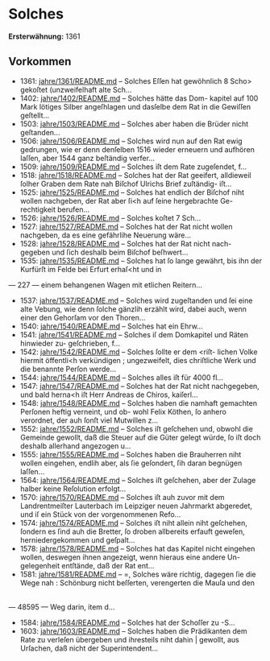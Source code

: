 # Solches

**Ersterwähnung:** 1361

## Vorkommen
- 1361: [jahre/1361/README.md](../jahre/1361/README.md) – Solches Eſſen hat gewöhnlich
8 Scho> gekoſtet (unzweifelhaft alte Sch...
- 1402: [jahre/1402/README.md](../jahre/1402/README.md) – Solches hätte das Dom-
kapitel auf 100 Mark lötiges Silber angeſhlagen und
dasſelbe dem Rat in die Gewiſſen geſtellt...
- 1503: [jahre/1503/README.md](../jahre/1503/README.md) – Solches aber haben die
Brüder nicht geſtanden...
- 1506: [jahre/1506/README.md](../jahre/1506/README.md) – Solches wird nun auf den Rat ewig gedrungen, wie er
denn denſelben 1516 wieder erneuern und aufhören laſſen,
aber 1544 ganz beſtändig verfer...
- 1509: [jahre/1509/README.md](../jahre/1509/README.md) – Solches iſt dem Rate zugeſendet, f...
- 1518: [jahre/1518/README.md](../jahre/1518/README.md) – Solches hat der Rat geeifert, alldieweil ſolher Graben
dem Rate nah Biſchof Ulrichs Brief zuſtändig- iſt...
- 1525: [jahre/1525/README.md](../jahre/1525/README.md) – Solches hat endlich der Biſchof niht wollen
nachgeben, der Rat aber ſi<h auf ſeine hergebrachte Ge-
rechtigkeit berufen...
- 1526: [jahre/1526/README.md](../jahre/1526/README.md) – Solches koſtet 7 Sch...
- 1527: [jahre/1527/README.md](../jahre/1527/README.md) – Solches hat der Rat nicht
wollen nachgeben, da es eine gefährlihe Neuerung wäre...
- 1528: [jahre/1528/README.md](../jahre/1528/README.md) – Solches hat der Rat nicht nach-
gegeben und ſich deshalb beim Biſchof beſhwert...
- 1535: [jahre/1535/README.md](../jahre/1535/README.md) – Solches hat ſo lange gewährt, bis
ihn der Kurfürſt im Felde bei Erfurt erhaſ<ht und in


— 227 —
einem behangenen Wagen mit etlichen Reitern...
- 1537: [jahre/1537/README.md](../jahre/1537/README.md) – Solches wird zugeſtanden und ſei eine alte
Vebung, wie denn ſolche gänzlih erzählt wird, dabei auch,
wenn einer den Gehorſam vor den Thoren...
- 1540: [jahre/1540/README.md](../jahre/1540/README.md) – Solches
hat ein Ehrw...
- 1541: [jahre/1541/README.md](../jahre/1541/README.md) – Solches iſ dem Domkapitel und Räten hinwieder zu-
geſchrieben, f...
- 1542: [jahre/1542/README.md](../jahre/1542/README.md) – Solches ſollte er dem <riſt-
lichen Volke hiermit öffentli<h verkündigen ; ungezweifelt,
dies chriſtliche Werk und die benannte Perſon werde...
- 1544: [jahre/1544/README.md](../jahre/1544/README.md) – Solches alles
iſt für 4000 fl...
- 1547: [jahre/1547/README.md](../jahre/1547/README.md) – Solches hat der Rat nicht nachgegeben,
und bald herna<h iſt Herr Andreas de Chiros, kaiſerl...
- 1548: [jahre/1548/README.md](../jahre/1548/README.md) – Solches haben
die namhaft gemachten Perſonen heftig verneint, und ob-
wohl Felix Köthen, ſo anhero verordnet, der auh ſonſt
viel Mutwillen z...
- 1552: [jahre/1552/README.md](../jahre/1552/README.md) – Solches iſt geſchehen und, obwohl die Gemeinde gewollt,
daß die Steuer auf die Güter gelegt würde, ſo iſt doch
deshalb allerhand angezogen u...
- 1555: [jahre/1555/README.md](../jahre/1555/README.md) – Solches haben
die Brauherren niht wollen eingehen, endlih aber, als
ſie geſondert, ſih daran begnügen laſſen...
- 1564: [jahre/1564/README.md](../jahre/1564/README.md) – Solches iſt geſchehen, aber der
Zulage halber keine Reſolution erfolgt...
- 1570: [jahre/1570/README.md](../jahre/1570/README.md) – Solches
iſt auh zuvor mit dem Landrentmeiſter Lauterbach im
Leipziger neuen Jahrmarkt abgeredet, und iſ ein Stück
von der vorgenommenen Refo...
- 1574: [jahre/1574/README.md](../jahre/1574/README.md) – Solches iſt niht
allein niht geſchehen, ſondern es ſind auh die Bretter,
ſo droben allbereits erfauft geweſen, herniedergekommen
und geſpalt...
- 1578: [jahre/1578/README.md](../jahre/1578/README.md) – Solches hat das Kapitel nicht eingehen wollen,
deswegen ihnen angezeigt, wenn hieraus eine andere Un-
gelegenheit entſtände, daß der Rat ent...
- 1581: [jahre/1581/README.md](../jahre/1581/README.md) – =, Solches wäre richtig, dagegen ſie die Wege nah
: Schönburg nicht beſſerten, verengerten die Mauſa und den


\
— 48595 —
Weg darin, item d...
- 1584: [jahre/1584/README.md](../jahre/1584/README.md) – Solches hat der
Schoſſer zu -S...
- 1603: [jahre/1603/README.md](../jahre/1603/README.md) – Solches haben die Prädikanten dem
Rate zu verleſen übergeben und ihresteils niht dahin
| gewollt, aus Urſachen, daß nicht der Superintendent...
